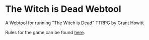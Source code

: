 # The Witch is Dead Webtool
A Webtool for running "The Witch is Dead" TTRPG by Grant Howitt

Rules for the game can be found [here](https://imgur.com/a/d8QZe).
